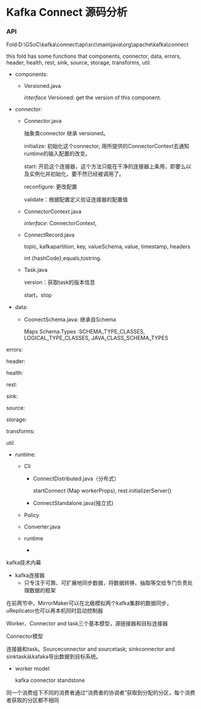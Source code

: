 # Kafka Connect 源码分析

### API

Fold:D:\GSoC\kafka\connect\api\src\main\java\org\apache\kafka\connect

this fold has some functions that components, connector, data, errors, header, health, rest, sink, source, storage, transforms, util.



- components:

  - Versioned.java

    *interface*  Versioned: get the version of this component.

- connector:

  - Connector.java

    抽象类connector 继承 versioned。

    initialize: 初始化这个connector, 用所提供的ConnectorContext去通知runtime的输入配置的改变。

    start:  开启这个连接器，这个方法只能在干净的连接器上条用，即要么以及实例化并初始化，要不然已经被调用了。

    reconfigure: 更改配置

    validate：根据配置定义验证连接器的配置值

  - ConnectorContext.java

    *interface*: ConnectorContext,

  - ConnectRecord.java

    topic, kafkapartition, key, valueSchema, value, timestamp, headers

    int {hashCode},equals,tostring.

  - Task.java

    version：获取task的版本信息

    start，stop

- data:

  - CoonectSchema.java: 继承自Schema

    Maps Schema.Types :SCHEMA_TYPE_CLASSES, LOGICAL_TYPE_CLASSES, JAVA_CLASS_SCHEMA_TYPES

errors:

header:

health:

rest:

sink:

source:

storage:

transforms:

util







- runtime: 

  - Cli

    - ConnectDistributed.java（分布式）

      startConnect (Map workerProps), rest.initializerServer()

    - ConnectStandalone.java(独立式)

  - Policy

  - Converter.java

  - runtime

    - 

kafka技术内幕

- kafka连接器
  - 只专注于可靠、可扩展地同步数据，将数据转换、抽取等交给专门负责处理数据的框架

在前两节中，MirrorMaker可以在北极模拟两个kafka集群的数据同步，uReplicator也可以再本机同时启动控制器



Worker、Connector and task三个基本模型，源链接器和目标连接器

Connector模型

连接器和task。Sourceconnector and sourcetask; sinkconnector and sinktask从kafaka导出数据到目标系统。

- worker model

  kafka connector standstone

同一个消费组下不同的消费者通过“消费者的协调者”获取到分配的分区，每个消费者获取的分区都不相同